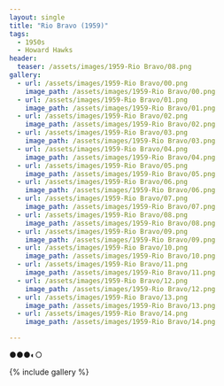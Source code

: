 ```yaml
---
layout: single
title: "Rio Bravo (1959)"
tags:
  - 1950s 
  - Howard Hawks
header:
  teaser: /assets/images/1959-Rio Bravo/08.png
gallery:
  - url: /assets/images/1959-Rio Bravo/00.png
    image_path: /assets/images/1959-Rio Bravo/00.png  
  - url: /assets/images/1959-Rio Bravo/01.png
    image_path: /assets/images/1959-Rio Bravo/01.png
  - url: /assets/images/1959-Rio Bravo/02.png
    image_path: /assets/images/1959-Rio Bravo/02.png
  - url: /assets/images/1959-Rio Bravo/03.png
    image_path: /assets/images/1959-Rio Bravo/03.png
  - url: /assets/images/1959-Rio Bravo/04.png
    image_path: /assets/images/1959-Rio Bravo/04.png
  - url: /assets/images/1959-Rio Bravo/05.png
    image_path: /assets/images/1959-Rio Bravo/05.png
  - url: /assets/images/1959-Rio Bravo/06.png
    image_path: /assets/images/1959-Rio Bravo/06.png
  - url: /assets/images/1959-Rio Bravo/07.png
    image_path: /assets/images/1959-Rio Bravo/07.png
  - url: /assets/images/1959-Rio Bravo/08.png
    image_path: /assets/images/1959-Rio Bravo/08.png
  - url: /assets/images/1959-Rio Bravo/09.png
    image_path: /assets/images/1959-Rio Bravo/09.png
  - url: /assets/images/1959-Rio Bravo/10.png
    image_path: /assets/images/1959-Rio Bravo/10.png
  - url: /assets/images/1959-Rio Bravo/11.png
    image_path: /assets/images/1959-Rio Bravo/11.png
  - url: /assets/images/1959-Rio Bravo/12.png
    image_path: /assets/images/1959-Rio Bravo/12.png
  - url: /assets/images/1959-Rio Bravo/13.png
    image_path: /assets/images/1959-Rio Bravo/13.png
  - url: /assets/images/1959-Rio Bravo/14.png
    image_path: /assets/images/1959-Rio Bravo/14.png

---
```

●●●◐○

{% include gallery %}

